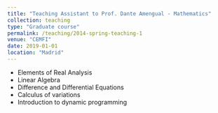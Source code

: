 ```yaml
---
title: "Teaching Assistant to Prof. Dante Amengual - Mathematics"
collection: teaching
type: "Graduate course"
permalink: /teaching/2014-spring-teaching-1
venue: "CEMFI"
date: 2019-01-01
location: "Madrid"
---
```

- Elements of Real Analysis
- Linear Algebra
- Difference and Differential Equations
- Calculus of variations 
- Introduction to dynamic programming
  
